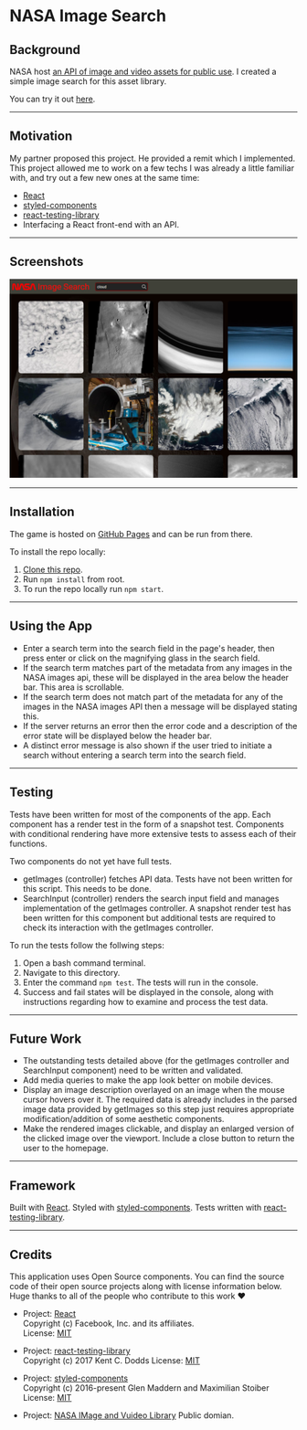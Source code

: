 # NASA Image Search

## Background

NASA host [an API of image and video assets for public use](https://api.nasa.gov/). I created a simple image search for this asset library.

You can try it out [here](https://gummicode.github.io/nasa-image-search/).

---

## Motivation

My partner proposed this project. He provided a remit which I implemented. This project allowed me to work on a few techs I was already a little familiar with, and try out a few new ones at the same time:

- [React](https://reactjs.org/)
- [styled-components](https://styled-components.com/)
- [react-testing-library](https://github.com/testing-library/react-testing-library)
- Interfacing a React front-end with an API.

---

## Screenshots

![Screenshot of the search engine. The term 'cloud' has been searched. Images related to this are shown, in a grid; most are aerial views of clouds.](/readme_images/desktop_screenshot_1.png)

---

## Installation

The game is hosted on [GitHub Pages](https://gummicode.github.io/nasa-image-search/) and can be run from there.

To install the repo locally:
1. [Clone this repo](https://docs.github.com/en/free-pro-team@latest/github/creating-cloning-and-archiving-repositories/cloning-a-repository).
2. Run `npm install` from root.
3. To run the repo locally run `npm start`.

---

## Using the App

- Enter a search term into the search field in the page's header, then press enter or click on the magnifying glass in the search field.
- If the search term matches part of the metadata from any images in the NASA images api, these will be displayed in the area below the header bar. This area is scrollable.
- If the search term does not match part of the metadata for any of the images in the NASA images API then a message will be displayed stating this.
- If the server returns an error then the error code and a description of the error state will be displayed below the header bar.
- A distinct error message is also shown if the user tried to initiate a search without entering a search term into the search field.

---

## Testing

Tests have been written for most of the components of the app. Each component has a render test in the form of a snapshot test. Components with conditional rendering have more extensive tests to assess each of their functions.

Two components do not yet have full tests.

- getImages (controller) fetches API data. Tests have not been written for this script. This needs to be done.
- SearchInput (controller) renders the search input field and manages implementation of the getImages controller. A snapshot render test has been written for this component but additional tests are required to check its interaction with the getImages controller.


To run the tests follow the follwing steps:

1. Open a bash command terminal.
2. Navigate to this directory.
3. Enter the command ```npm test```. The tests will run in the console.
4. Success and fail states will be displayed in the console, along with instructions regarding how to examine and process the test data.

---

## Future Work

- The outstanding tests detailed above (for the getImages controller and SearchInput component) need to be written and validated.
- Add media queries to make the app look better on mobile devices.
- Display an image description overlayed on an image when the mouse cursor hovers over it. The required data is already includes in the parsed image data provided by getImages so this step just requires appropriate modification/addition of some aesthetic components.
- Make the rendered images clickable, and display an enlarged version of the clicked image over the viewport. Include a close button to return the user to the homepage.

---

## Framework

Built with [React](https://github.com/facebook/react).
Styled with [styled-components](https://styled-components.com/).
Tests written with [react-testing-library](https://github.com/testing-library/react-testing-library).

---

## Credits

This application uses Open Source components. You can find the source code of their open source projects along with license information below. Huge thanks to all of the people who contribute to this work ❤️️ 

- Project: [React](https://github.com/facebook/react)  
Copyright (c) Facebook, Inc. and its affiliates.  
License: [MIT](https://github.com/facebook/react/blob/master/LICENSE)

- Project: [react-testing-library](https://github.com/testing-library/react-testing-library)  
Copyright (c) 2017 Kent C. Dodds
License: [MIT](https://github.com/testing-library/react-testing-library/blob/master/LICENSE)

- Project: [styled-components](https://github.com/styled-components/styled-components)  
Copyright (c) 2016-present Glen Maddern and Maximilian Stoiber  
License: [MIT](https://github.com/facebook/react/blob/master/LICENSE)

- Project: [NASA IMage and Vuideo Library](https://api.nasa.gov/)
Public domian.
